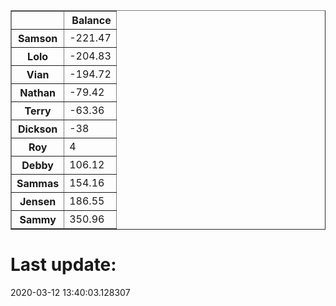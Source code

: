 <table border="1" class="dataframe">
  <thead>
    <tr style="text-align: right;">
      <th></th>
      <th>Balance</th>
    </tr>
  </thead>
  <tbody>
    <tr>
      <th>Samson</th>
      <td>-221.47</td>
    </tr>
    <tr>
      <th>Lolo</th>
      <td>-204.83</td>
    </tr>
    <tr>
      <th>Vian</th>
      <td>-194.72</td>
    </tr>
    <tr>
      <th>Nathan</th>
      <td>-79.42</td>
    </tr>
    <tr>
      <th>Terry</th>
      <td>-63.36</td>
    </tr>
    <tr>
      <th>Dickson</th>
      <td>-38</td>
    </tr>
    <tr>
      <th>Roy</th>
      <td>4</td>
    </tr>
    <tr>
      <th>Debby</th>
      <td>106.12</td>
    </tr>
    <tr>
      <th>Sammas</th>
      <td>154.16</td>
    </tr>
    <tr>
      <th>Jensen</th>
      <td>186.55</td>
    </tr>
    <tr>
      <th>Sammy</th>
      <td>350.96</td>
    </tr>
  </tbody>
</table><H1>Last update:</H1>2020-03-12 13:40:03.128307

